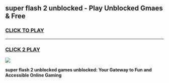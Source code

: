 
## super flash 2 unblocked - Play Unblocked Gmaes & Free
<h3>
<a href="https://news.freeplayer.one?title=super_flash_2_unblocked&ref=16F">CLICK TO PLAY</a></h3>
<hr>

<h3>
<a href="https://news.freeplayer.one?title=super_flash_2_unblocked&ref=16F">CLICK 2 PLAY</a>
  
</h3>

<a href="https://news.freeplayer.one?title=super_flash_2_unblocked&ref=16F/"><img src="https://clearcache.store/games.png"></a>


**super flash 2 unblocked games unblocked: Your Gateway to Fun and Accessible Online Gaming**
